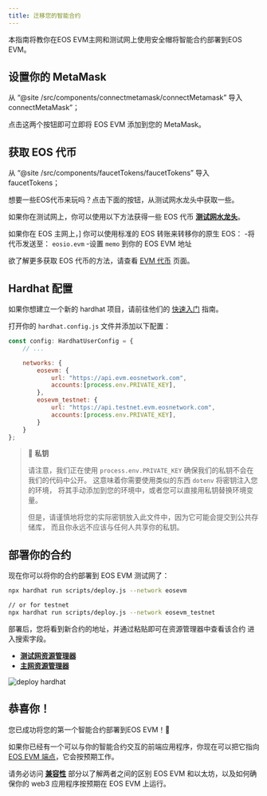 ```yaml
---
title: 迁移您的智能合约
---
```


本指南将教你在EOS EVM主网和测试网上使用安全帽将智能合约部署到EOS EVM。

## 设置你的 MetaMask


从 “@site /src/components/connectmetamask/connectMetamask” 导入 connectMetaMask”；

点击这两个按钮即可立即将 EOS EVM 添加到您的 MetaMask。

<connectMetaMask/>


## 获取 EOS 代币

从 “@site /src/components/faucetTokens/faucetTokens” 导入 faucetTokens；

想要一些EOS代币来玩吗？点击下面的按钮，从测试网水龙头中获取一些。

<FaucetTokens/>

如果你在测试网上，你可以使用以下方法获得一些 EOS 代币 [**测试网水龙头**](https://faucet.testnet.evm.eosnetwork.com/)。

如果你在 EOS 主网上，] 你可以使用标准的 EOS 转账来转移你的原生 EOS：
-将代币发送至： `eosio.evm`
-设置 `memo` 到你的 EOS EVM 地址

欲了解更多获取 EOS 代币的方法，请查看 [EVM 代币](/evm/10_quick-start/03_evm-tokens.md) 页面。

## Hardhat 配置

如果你想建立一个新的 hardhat 项目，请前往他们的 [快速入门](https://hardhat.org/hardhat-runner/docs/getting-started#quick-start)
指南。


打开你的 `hardhat.config.js` 文件并添加以下配置：


```javascript
const config: HardhatUserConfig = {
    // ...

    networks: {
        eosevm: {
            url: "https://api.evm.eosnetwork.com",
            accounts:[process.env.PRIVATE_KEY],
        },
        eosevm_testnet: {
            url: "https://api.testnet.evm.eosnetwork.com",
            accounts:[process.env.PRIVATE_KEY],
        }
    }
};
```

> 🔑 **私钥**
> 
> 请注意，我们正在使用 `process.env.PRIVATE_KEY` 确保我们的私钥不会在我们的代码中公开。
> 这意味着你需要使用类似的东西 `dotenv` 将密钥注入您的环境，
> 将其手动添加到您的环境中，或者您可以直接用私钥替换环境变量。
> 
> 但是，请谨慎地将您的实际密钥放入此文件中，因为它可能会提交到公共存储库，
> 而且你永远不应该与任何人共享你的私钥。

## 部署你的合约

现在你可以将你的合约部署到 EOS EVM 测试网了：

```bash
npx hardhat run scripts/deploy.js --network eosevm

// or for testnet
npx hardhat run scripts/deploy.js --network eosevm_testnet
```

部署后，您将看到新合约的地址，并通过粘贴即可在资源管理器中查看该合约 
进入搜索字段。

- [**测试网资源管理器**](https://explorer.testnet.evm.eosnetwork.com/)
- [**主网资源管理器**](https://explorer.evm.eosnetwork.com/)

![deploy hardhat](/images/deploy_hardhat.png)

## 恭喜你！

您已成功将您的第一个智能合约部署到EOS EVM！🎉

如果你已经有一个可以与你的智能合约交互的前端应用程序，你现在可以把它指向 
[EOS EVM 端点](/evm/999_miscellaneous/10_endpoints.md)，它会按预期工作。

请务必访问 [**兼容性**](/evm/999_miscellaneous/20_evm-compatibility.md) 部分以了解两者之间的区别
EOS EVM 和以太坊，以及如何确保你的 web3 应用程序按预期在 EOS EVM 上运行。
